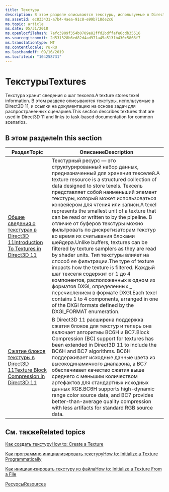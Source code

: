 ```yaml
---
title: Текстуры
description: В этом разделе описываются текстуры, используемые в Direct3D 11, и ссылки на документацию на основе задач для распространенных сценариев.
ms.assetid: ec833431-a7b4-4aea-91c8-e99b718de2c6
ms.topic: article
ms.date: 05/31/2018
ms.openlocfilehash: 7afc3909f354b0709e82ffd2bdffafe6cdb35516
ms.sourcegitcommit: 2d531328b6ed82d4ad971a45a5131b430c5866f7
ms.translationtype: MT
ms.contentlocale: ru-RU
ms.lasthandoff: 09/16/2019
ms.locfileid: "104258731"
---
```

# <a name="textures"></a><span data-ttu-id="4b6b3-103">Текстуры</span><span class="sxs-lookup"><span data-stu-id="4b6b3-103">Textures</span></span>

<span data-ttu-id="4b6b3-104">Текстура хранит сведения о шаг текселя.</span><span class="sxs-lookup"><span data-stu-id="4b6b3-104">A texture stores texel information.</span></span> <span data-ttu-id="4b6b3-105">В этом разделе описываются текстуры, используемые в Direct3D 11, и ссылки на документацию на основе задач для распространенных сценариев.</span><span class="sxs-lookup"><span data-stu-id="4b6b3-105">This section describes textures that are used in Direct3D 11 and links to task-based documentation for common scenarios.</span></span>

## <a name="in-this-section"></a><span data-ttu-id="4b6b3-106">В этом разделе</span><span class="sxs-lookup"><span data-stu-id="4b6b3-106">In this section</span></span>



| <span data-ttu-id="4b6b3-107">Раздел</span><span class="sxs-lookup"><span data-stu-id="4b6b3-107">Topic</span></span>                                                                                                    | <span data-ttu-id="4b6b3-108">Описание</span><span class="sxs-lookup"><span data-stu-id="4b6b3-108">Description</span></span>                                                                                                                                                                                                                                                                                                                                                                                                                                                              |
|----------------------------------------------------------------------------------------------------------|--------------------------------------------------------------------------------------------------------------------------------------------------------------------------------------------------------------------------------------------------------------------------------------------------------------------------------------------------------------------------------------------------------------------------------------------------------------------------|
| [<span data-ttu-id="4b6b3-109">Общие сведения о текстурах в Direct3D 11</span><span class="sxs-lookup"><span data-stu-id="4b6b3-109">Introduction To Textures in Direct3D 11</span></span>](overviews-direct3d-11-resources-textures-intro.md)<br/> | <span data-ttu-id="4b6b3-110">Текстурный ресурс — это структурированный набор данных, предназначенный для хранения текселей.</span><span class="sxs-lookup"><span data-stu-id="4b6b3-110">A texture resource is a structured collection of data designed to store texels.</span></span> <span data-ttu-id="4b6b3-111">Тексель представляет собой наименьший элемент текстуры, который может использоваться конвейером для чтения или записи.</span><span class="sxs-lookup"><span data-stu-id="4b6b3-111">A texel represents the smallest unit of a texture that can be read or written to by the pipeline.</span></span> <span data-ttu-id="4b6b3-112">В отличие от буферов текстуры можно фильтровать по дискретизаторам текстур во время их считывания блоками шейдера.</span><span class="sxs-lookup"><span data-stu-id="4b6b3-112">Unlike buffers, textures can be filtered by texture samplers as they are read by shader units.</span></span> <span data-ttu-id="4b6b3-113">Тип текстуры влияет на способ ее фильтрации.</span><span class="sxs-lookup"><span data-stu-id="4b6b3-113">The type of texture impacts how the texture is filtered.</span></span> <span data-ttu-id="4b6b3-114">Каждый шаг текселя содержит от 1 до 4 компонентов, расположенных в одном из форматов DXGI, определенных \_ перечислением в формате DXGI.</span><span class="sxs-lookup"><span data-stu-id="4b6b3-114">Each texel contains 1 to 4 components, arranged in one of the DXGI formats defined by the DXGI\_FORMAT enumeration.</span></span><br/> |
| [<span data-ttu-id="4b6b3-115">Сжатие блоков текстуры в Direct3D 11</span><span class="sxs-lookup"><span data-stu-id="4b6b3-115">Texture Block Compression in Direct3D 11</span></span>](texture-block-compression-in-direct3d-11.md)<br/>      | <span data-ttu-id="4b6b3-116">В Direct3D 11 расширена поддержка сжатия блоков для текстур и теперь она включает алгоритмы BC6H и BC7.</span><span class="sxs-lookup"><span data-stu-id="4b6b3-116">Block Compression (BC) support for textures has been extended in Direct3D 11 to include the BC6H and BC7 algorithms.</span></span> <span data-ttu-id="4b6b3-117">BC6H поддерживает исходные данные цвета из высокодинамичного диапазона, а BC7 обеспечивает качество сжатия выше среднего с меньшим количеством артефактов для стандартных исходных данных RGB.</span><span class="sxs-lookup"><span data-stu-id="4b6b3-117">BC6H supports high-dynamic range color source data, and BC7 provides better-than-average quality compression with less artifacts for standard RGB source data.</span></span><br/>                                                                                                                                                                           |



 

## <a name="related-topics"></a><span data-ttu-id="4b6b3-118">См. также</span><span class="sxs-lookup"><span data-stu-id="4b6b3-118">Related topics</span></span>

<dl> <dt>

[<span data-ttu-id="4b6b3-119">Как создать текстуру</span><span class="sxs-lookup"><span data-stu-id="4b6b3-119">How to: Create a Texture</span></span>](overviews-direct3d-11-resources-textures-create.md)
</dt> <dt>

[<span data-ttu-id="4b6b3-120">Как программно инициализировать текстуру</span><span class="sxs-lookup"><span data-stu-id="4b6b3-120">How to: Initialize a Texture Programmatically</span></span>](overviews-direct3d-11-resources-textures-how-to-fill-manually.md)
</dt> <dt>

[<span data-ttu-id="4b6b3-121">Как инициализировать текстуру из файла</span><span class="sxs-lookup"><span data-stu-id="4b6b3-121">How to: Initialize a Texture From a File</span></span>](overviews-direct3d-11-resources-textures-how-to.md)
</dt> <dt>

[<span data-ttu-id="4b6b3-122">Ресурсы</span><span class="sxs-lookup"><span data-stu-id="4b6b3-122">Resources</span></span>](overviews-direct3d-11-resources.md)
</dt> </dl>

 

 





